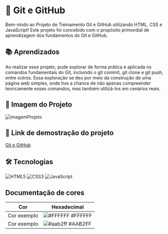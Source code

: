 # 💾 Git e GitHub
Bem-vindo ao Projeto de Treinamento Git e GitHub utilizando HTML, CSS e JavaScript! Este projeto foi concebido com o propósito primordial de aprendizagem dos fundamentos do Git e GitHub. 

## 📚 Aprendizados
Ao realizar esse projeto, pude explorar de forma prática e aplicada os comandos fundamentais do Git, incluindo o git commit, git clone e git push, entre outros. Essa exploração se deu por meio da construção de uma página web simples, onde tive a chance de não apenas compreender teoricamente esses comandos, mas também utilizá-los em cenários reais.

## 📸 Imagem do Projeto
![imagemProjeto](https://github.com/mariabernardes23/atividade-gitHub/assets/99373514/d465bc4d-18c2-4584-b169-f4d58d2a40a6)

## 🔗 Link de demostração do projeto
<a href="https://mariabernardes23.github.io/atividade-gitHub/">Git e GitHub</a>

## 🛠 Tecnologias
![HTML5](https://img.shields.io/badge/HTML5-000?style=for-the-badge&logo=html5)
![CSS3](https://img.shields.io/badge/CSS3-000?style=for-the-badge&logo=css3&logoColor=264CE4)
![JavaScript](https://img.shields.io/badge/JavaScript-000?style=for-the-badge&logo=javascript)

## Documentação de cores

| Cor               | Hexadecimal                                                |
| ----------------- | ---------------------------------------------------------------- |
| Cor exemplo       | ![#FFFFFF](https://via.placeholder.com/10/FFFFFF?text=+) #FFFFFF |
| Cor exemplo       | ![#aab2ff](https://via.placeholder.com/10/AAB2FF?text=+) #AAB2FF |

